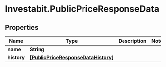 # Investabit.PublicPriceResponseData

## Properties
Name | Type | Description | Notes
------------ | ------------- | ------------- | -------------
**name** | **String** |  | 
**history** | [**[PublicPriceResponseDataHistory]**](PublicPriceResponseDataHistory.md) |  | 



